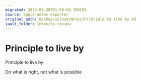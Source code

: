```yaml
---
migrated: 2025-09-20T01:50:50.780181
source: apple-notes-exporter
original_path: Backup/iCloud/Notes/Principle to live by.md
vault_folder: Inbox/to-review
---
```

# Principle to live by

Principle to live by

Do what is right, not what is possible

